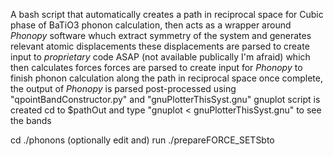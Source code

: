 A bash script that
    automatically creates a path in reciprocal space for Cubic phase of BaTiO3 phonon calculation,
    then acts as a wrapper around *Phonopy* software whuch extract symmetry of the system and generates relevant atomic displacements
    these displacements are parsed to create input to *proprietary* code ASAP (not available publically I'm afraid) which then calculates forces
    forces are parsed to create input for *Phonopy* to finish phonon calculation along the path in reciprocal space
    once complete, the output of *Phonopy* is parsed post-processed using "qpointBandConstructor.py" and "gnuPlotterThisSyst.gnu" gnuplot script is created
    cd to $pathOut and type "gnuplot < gnuPlotterThisSyst.gnu" to see the bands

cd ./phonons
(optionally edit and) run ./prepareFORCE\_SETSbto
